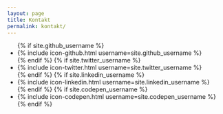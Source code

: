```yaml
---
layout: page
title: Kontakt
permalink: kontakt/
---
```


<ul class="social-media-list">
{% if site.github_username %}
<li>
{% include icon-github.html username=site.github_username %}
</li>
{% endif %}
{% if site.twitter_username %}
<li>
{% include icon-twitter.html username=site.twitter_username %}
</li>
{% endif %}
{% if site.linkedin_username %}
<li>
{% include icon-linkedin.html username=site.linkedin_username %}
</li>
{% endif %}
{% if site.codepen_username %}
<li>
{% include icon-codepen.html username=site.codepen_username %}
</li>
{% endif %}
</ul>
